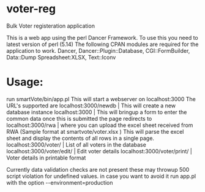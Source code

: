 voter-reg
=========

Bulk Voter registeration application

This is a web app using the perl Dancer Framework.
To use this you need to latest version of perl (5.14)
The following CPAN modules are required for the application to work.
 Dancer, Dancer::Plugin::Database, CGI::FormBuilder, Data::Dump Spreadsheet:XLSX, Text::Iconv
 
Usage:
======
run smartVote/bin/app.pl
This will start a webserver on localhost:3000
The URL's supported are
localhost:3000/newdb            | This will create a new database instance
localhost:3000                  | This will bringup a form to enter the common data once this is submitted the page redirects to 
localhost:3000/rwa              | where you can upload the excel sheet received from RWA (Sample format at smartvote/voter.xlsx )
This will parse the excel sheet and display the contents of all rows in a single page.
localhost:3000/voter/           | List of all voters in the database
localhost:3000/voter/edit/<id>  | Edit voter details
localhost:3000/voter/print/<id> | Voter details in printable format

Currently data validation checks are not present these may throwup 500 script violation for undefined values. in case you want to avoid it
run app.pl with the option --environment=production